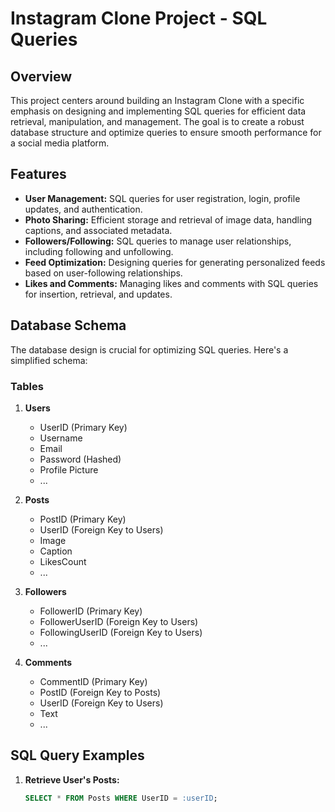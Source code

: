 # Instagram Clone Project - SQL Queries

## Overview

This project centers around building an Instagram Clone with a specific emphasis on designing and implementing SQL queries for efficient data retrieval, manipulation, and management. The goal is to create a robust database structure and optimize queries to ensure smooth performance for a social media platform.

## Features

- **User Management:** SQL queries for user registration, login, profile updates, and authentication.
- **Photo Sharing:** Efficient storage and retrieval of image data, handling captions, and associated metadata.
- **Followers/Following:** SQL queries to manage user relationships, including following and unfollowing.
- **Feed Optimization:** Designing queries for generating personalized feeds based on user-following relationships.
- **Likes and Comments:** Managing likes and comments with SQL queries for insertion, retrieval, and updates.

## Database Schema

The database design is crucial for optimizing SQL queries. Here's a simplified schema:

### Tables

1. **Users**
   - UserID (Primary Key)
   - Username
   - Email
   - Password (Hashed)
   - Profile Picture
   - ...

2. **Posts**
   - PostID (Primary Key)
   - UserID (Foreign Key to Users)
   - Image
   - Caption
   - LikesCount
   - ...

3. **Followers**
   - FollowerID (Primary Key)
   - FollowerUserID (Foreign Key to Users)
   - FollowingUserID (Foreign Key to Users)
   - ...

4. **Comments**
   - CommentID (Primary Key)
   - PostID (Foreign Key to Posts)
   - UserID (Foreign Key to Users)
   - Text
   - ...

## SQL Query Examples

1. **Retrieve User's Posts:**
   ```sql
   SELECT * FROM Posts WHERE UserID = :userID;
